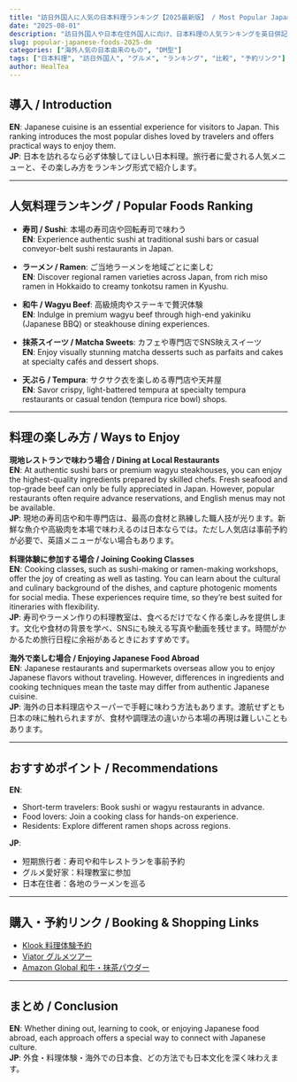 ```yaml
---
title: "訪日外国人に人気の日本料理ランキング【2025最新版】 / Most Popular Japanese Foods for Visitors to Japan [2025 Edition]"
date: "2025-08-01"
description: "訪日外国人や日本在住外国人に向け、日本料理の人気ランキングを英日併記で紹介。本場で味わう・料理体験する・海外で楽しむ3パターンを文章で解説し、おすすめ予約・購入リンクを掲載。"
slug: popular-japanese-foods-2025-dm
categories: ["海外人気の日本由来のもの", "DM型"]
tags: ["日本料理", "訪日外国人", "グルメ", "ランキング", "比較", "予約リンク"]
author: HealTea
---
```


## 導入 / Introduction
**EN**: Japanese cuisine is an essential experience for visitors to Japan. This ranking introduces the most popular dishes loved by travelers and offers practical ways to enjoy them.  
**JP**: 日本を訪れるなら必ず体験してほしい日本料理。旅行者に愛される人気メニューと、その楽しみ方をランキング形式で紹介します。

---

## 人気料理ランキング / Popular Foods Ranking

- **寿司 / Sushi**: 本場の寿司店や回転寿司で味わう  
  **EN**: Experience authentic sushi at traditional sushi bars or casual conveyor-belt sushi restaurants in Japan.

- **ラーメン / Ramen**: ご当地ラーメンを地域ごとに楽しむ  
  **EN**: Discover regional ramen varieties across Japan, from rich miso ramen in Hokkaido to creamy tonkotsu ramen in Kyushu.

- **和牛 / Wagyu Beef**: 高級焼肉やステーキで贅沢体験  
  **EN**: Indulge in premium wagyu beef through high-end yakiniku (Japanese BBQ) or steakhouse dining experiences.

- **抹茶スイーツ / Matcha Sweets**: カフェや専門店でSNS映えスイーツ  
  **EN**: Enjoy visually stunning matcha desserts such as parfaits and cakes at specialty cafés and dessert shops.

- **天ぷら / Tempura**: サクサク衣を楽しめる専門店や天丼屋  
  **EN**: Savor crispy, light-battered tempura at specialty tempura restaurants or casual tendon (tempura rice bowl) shops.

---

## 料理の楽しみ方 / Ways to Enjoy

**現地レストランで味わう場合 / Dining at Local Restaurants**  
**EN**: At authentic sushi bars or premium wagyu steakhouses, you can enjoy the highest-quality ingredients prepared by skilled chefs. Fresh seafood and top-grade beef can only be fully appreciated in Japan. However, popular restaurants often require advance reservations, and English menus may not be available.  
**JP**: 現地の寿司店や和牛専門店は、最高の食材と熟練した職人技が光ります。新鮮な魚介や高級肉を本場で味わえるのは日本ならでは。ただし人気店は事前予約が必要で、英語メニューがない場合もあります。

**料理体験に参加する場合 / Joining Cooking Classes**  
**EN**: Cooking classes, such as sushi-making or ramen-making workshops, offer the joy of creating as well as tasting. You can learn about the cultural and culinary background of the dishes, and capture photogenic moments for social media. These experiences require time, so they’re best suited for itineraries with flexibility.  
**JP**: 寿司やラーメン作りの料理教室は、食べるだけでなく作る楽しみを提供します。文化や食材の背景を学べ、SNSにも映える写真や動画を残せます。時間がかかるため旅行日程に余裕があるときにおすすめです。

**海外で楽しむ場合 / Enjoying Japanese Food Abroad**  
**EN**: Japanese restaurants and supermarkets overseas allow you to enjoy Japanese flavors without traveling. However, differences in ingredients and cooking techniques mean the taste may differ from authentic Japanese cuisine.  
**JP**: 海外の日本料理店やスーパーで手軽に味わう方法もあります。渡航せずとも日本の味に触れられますが、食材や調理法の違いから本場の再現は難しいこともあります。

---

## おすすめポイント / Recommendations
**EN**:  
- Short-term travelers: Book sushi or wagyu restaurants in advance.  
- Food lovers: Join a cooking class for hands-on experience.  
- Residents: Explore different ramen shops across regions.  

**JP**:  
- 短期旅行者：寿司や和牛レストランを事前予約  
- グルメ愛好家：料理教室に参加  
- 日本在住者：各地のラーメンを巡る

---

## 購入・予約リンク / Booking & Shopping Links
- [Klook 料理体験予約](#)  
- [Viator グルメツアー](#)  
- [Amazon Global 和牛・抹茶パウダー](#)

---

## まとめ / Conclusion
**EN**: Whether dining out, learning to cook, or enjoying Japanese food abroad, each approach offers a special way to connect with Japanese culture.  
**JP**: 外食・料理体験・海外での日本食、どの方法でも日本文化を深く味わえます。
